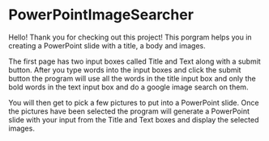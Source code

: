 # PowerPointImageSearcher

Hello! Thank you for checking out this project! This porgram helps you in creating a PowerPoint slide with a title, a body and images.

The first page has two input boxes called Title and Text along with a submit button. After you type words into the input boxes and click the submit button the program will use all the words in the title input box and only the bold words in the text input box and do a google image search on them. 

You will then get to pick a few pictures to put into a PowerPoint slide. Once the pictures have been selected the program will generate a PowerPoint slide with your input from the Title and Text boxes and display the selected images.
